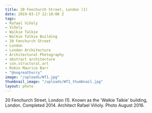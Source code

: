 ```yaml
---
title: 20 Fenchurch Street, London (1)
date: 2019-03-17 12:18:00 Z
tags:
- Rafael Viñoly
- Viñoly
- Walkie Talkie
- Walkie Talkie Building
- 20 Fenchurch Street
- London
- London Architecture
- Architectural Photography
- abstract architecture
- con.structural.art
- Robin Maurice Barr
- "@nogreathurry"
image: "/uploads/WT1.jpg"
thumbnail_image: "/uploads/WT1_thumbnail.jpg"
layout: photo
---
```


20 Fenchurch Street, London (1). Known as the 'Walkie Talkie' building, London. Completed 2014. Architect Rafael Viñoly. Photo August 2016.